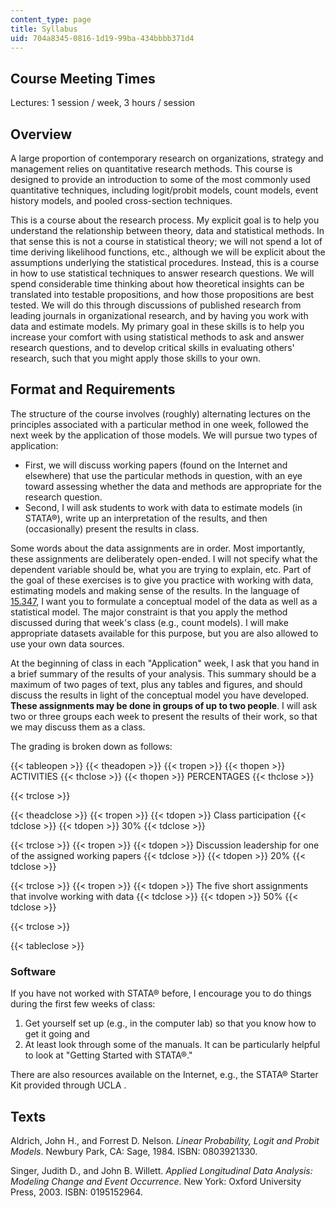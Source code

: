 ```yaml
---
content_type: page
title: Syllabus
uid: 704a8345-0816-1d19-99ba-434bbbb371d4
---
```


Course Meeting Times
--------------------

Lectures: 1 session / week, 3 hours / session

Overview
--------

A large proportion of contemporary research on organizations, strategy and management relies on quantitative research methods. This course is designed to provide an introduction to some of the most commonly used quantitative techniques, including logit/probit models, count models, event history models, and pooled cross-section techniques.

This is a course about the research process. My explicit goal is to help you understand the relationship between theory, data and statistical methods. In that sense this is not a course in statistical theory; we will not spend a lot of time deriving likelihood functions, etc., although we will be explicit about the assumptions underlying the statistical procedures. Instead, this is a course in how to use statistical techniques to answer research questions. We will spend considerable time thinking about how theoretical insights can be translated into testable propositions, and how those propositions are best tested. We will do this through discussions of published research from leading journals in organizational research, and by having you work with data and estimate models. My primary goal in these skills is to help you increase your comfort with using statistical methods to ask and answer research questions, and to develop critical skills in evaluating others' research, such that you might apply those skills to your own.

Format and Requirements
-----------------------

The structure of the course involves (roughly) alternating lectures on the principles associated with a particular method in one week, followed the next week by the application of those models. We will pursue two types of application:

*   First, we will discuss working papers (found on the Internet and elsewhere) that use the particular methods in question, with an eye toward assessing whether the data and methods are appropriate for the research question.
*   Second, I will ask students to work with data to estimate models (in STATA®), write up an interpretation of the results, and then (occasionally) present the results in class.

Some words about the data assignments are in order. Most importantly, these assignments are deliberately open-ended. I will not specify what the dependent variable should be, what you are trying to explain, etc. Part of the goal of these exercises is to give you practice with working with data, estimating models and making sense of the results. In the language of [15.347](/courses/15-347-doctoral-seminar-in-research-methods-i-fall-2004), I want you to formulate a conceptual model of the data as well as a statistical model. The major constraint is that you apply the method discussed during that week's class (e.g., count models). I will make appropriate datasets available for this purpose, but you are also allowed to use your own data sources.

At the beginning of class in each "Application" week, I ask that you hand in a brief summary of the results of your analysis. This summary should be a maximum of two pages of text, plus any tables and figures, and should discuss the results in light of the conceptual model you have developed. **These assignments may be done in groups of up to two people**. I will ask two or three groups each week to present the results of their work, so that we may discuss them as a class.

The grading is broken down as follows:

{{< tableopen >}}
{{< theadopen >}}
{{< tropen >}}
{{< thopen >}}
ACTIVITIES
{{< thclose >}}
{{< thopen >}}
PERCENTAGES
{{< thclose >}}

{{< trclose >}}

{{< theadclose >}}
{{< tropen >}}
{{< tdopen >}}
Class participation
{{< tdclose >}}
{{< tdopen >}}
30%
{{< tdclose >}}

{{< trclose >}}
{{< tropen >}}
{{< tdopen >}}
Discussion leadership for one of the assigned working papers
{{< tdclose >}}
{{< tdopen >}}
20%
{{< tdclose >}}

{{< trclose >}}
{{< tropen >}}
{{< tdopen >}}
The five short assignments that involve working with data
{{< tdclose >}}
{{< tdopen >}}
50%
{{< tdclose >}}

{{< trclose >}}

{{< tableclose >}}

### Software

If you have not worked with STATA® before, I encourage you to do things during the first few weeks of class:

1.  Get yourself set up (e.g., in the computer lab) so that you know how to get it going and
2.  At least look through some of the manuals. It can be particularly helpful to look at "Getting Started with STATA®."

There are also resources available on the Internet, e.g., the STATA® Starter Kit provided through UCLA .

Texts
-----

Aldrich, John H., and Forrest D. Nelson. _Linear Probability, Logit and Probit Models_. Newbury Park, CA: Sage, 1984. ISBN: 0803921330.

Singer, Judith D., and John B. Willett. _Applied Longitudinal Data Analysis: Modeling Change and Event Occurrence_. New York: Oxford University Press, 2003. ISBN: 0195152964.